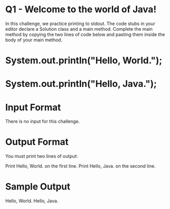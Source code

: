 # Q1 - Welcome to the world of Java! 
In this challenge, we practice printing to stdout.
The code stubs in your editor declare a Solution class and a main method. Complete the main method 
by copying the two lines of code below and pasting them inside the body of your main method.

# System.out.println("Hello, World.");
# System.out.println("Hello, Java.");

# Input Format
There is no input for this challenge.

# Output Format
You must print two lines of output:

Print Hello, World. on the first line.
Print Hello, Java. on the second line.

# Sample Output
Hello, World.
Hello, Java.
